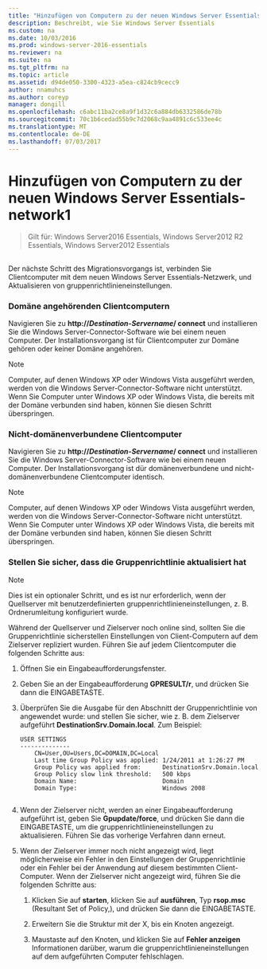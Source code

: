 ```yaml
---
title: "Hinzufügen von Computern zu der neuen Windows Server Essentials-network1"
description: Beschreibt, wie Sie Windows Server Essentials
ms.custom: na
ms.date: 10/03/2016
ms.prod: windows-server-2016-essentials
ms.reviewer: na
ms.suite: na
ms.tgt_pltfrm: na
ms.topic: article
ms.assetid: d94de050-3300-4323-a5ea-c824cb9cecc9
author: nnamuhcs
ms.author: coreyp
manager: dongill
ms.openlocfilehash: c6abc11ba2ce8a9f1d32c6a884db6332586de78b
ms.sourcegitcommit: 70c1b6cedad55b9c7d2068c9aa4891c6c533ee4c
ms.translationtype: MT
ms.contentlocale: de-DE
ms.lasthandoff: 07/03/2017
---
```

# <a name="join-computers-to-the-new-windows-server-essentials-network1"></a>Hinzufügen von Computern zu der neuen Windows Server Essentials-network1

>Gilt für: Windows Server2016 Essentials, Windows Server2012 R2 Essentials, Windows Server2012 Essentials

##  <a name="BKMK_JoinComputers"></a>   
 Der nächste Schritt des Migrationsvorgangs ist, verbinden Sie Clientcomputer mit dem neuen Windows Server Essentials-Netzwerk, und Aktualisieren von gruppenrichtlinieneinstellungen.  
  
### <a name="domain-joined-client-computers"></a>Domäne angehörenden Clientcomputern  
 Navigieren Sie zu **http://***Destination-Servername***/ connect** und installieren Sie die Windows Server-Connector-Software wie bei einem neuen Computer. Der Installationsvorgang ist für Clientcomputer zur Domäne gehören oder keiner Domäne angehören.  
  
> [!NOTE]
>  Computer, auf denen Windows XP oder Windows Vista ausgeführt werden, werden von die Windows Server-Connector-Software nicht unterstützt. Wenn Sie Computer unter Windows XP oder Windows Vista, die bereits mit der Domäne verbunden sind haben, können Sie diesen Schritt überspringen.  
  
### <a name="non-domain-joined-client-computers"></a>Nicht-domänenverbundene Clientcomputer  
 Navigieren Sie zu **http://***Destination-Servername***/ connect** und installieren Sie die Windows Server-Connector-Software wie bei einem neuen Computer. Der Installationsvorgang ist dür domänenverbundene und nicht-domänenverbundene Clientcomputer identisch.  
  
> [!NOTE]
>  Computer, auf denen Windows XP oder Windows Vista ausgeführt werden, werden von die Windows Server-Connector-Software nicht unterstützt. Wenn Sie Computer unter Windows XP oder Windows Vista, die bereits mit der Domäne verbunden sind haben, können Sie diesen Schritt überspringen.  
  
### <a name="ensure-that-group-policy-has-updated"></a>Stellen Sie sicher, dass die Gruppenrichtlinie aktualisiert hat  
  
> [!NOTE]
>  Dies ist ein optionaler Schritt, und es ist nur erforderlich, wenn der Quellserver mit benutzerdefinierten gruppenrichtlinieneinstellungen, z. B. Ordnerumleitung konfiguriert wurde.  
  
 Während der Quellserver und Zielserver noch online sind, sollten Sie die Gruppenrichtlinie sicherstellen Einstellungen von Client-Computern auf dem Zielserver repliziert wurden. Führen Sie auf jedem Clientcomputer die folgenden Schritte aus:  
  
1.  Öffnen Sie ein Eingabeaufforderungsfenster.  
  
2.  Geben Sie an der Eingabeaufforderung **GPRESULT/r**, und drücken Sie dann die EINGABETASTE.  
  
3.  Überprüfen Sie die Ausgabe für den Abschnitt der Gruppenrichtlinie von angewendet wurde: und stellen Sie sicher, wie z. B. dem Zielserver aufgeführt **DestinationSrv.Domain.local**. Zum Beispiel:  
  
    ```  
    USER SETTINGS  
    --------------  
        CN=User,OU=Users,DC=DOMAIN,DC=Local  
        Last time Group Policy was applied: 1/24/2011 at 1:26:27 PM  
        Group Policy was applied from:      DestinationSrv.Domain.local  
        Group Policy slow link threshold:   500 kbps  
        Domain Name:                        Domain  
        Domain Type:                        Windows 2008  
  
    ```  
  
4.  Wenn der Zielserver nicht, werden an einer Eingabeaufforderung aufgeführt ist, geben Sie **Gpupdate/force**, und drücken Sie dann die EINGABETASTE, um die gruppenrichtlinieneinstellungen zu aktualisieren. Führen Sie das vorherige Verfahren dann erneut.  
  
5.  Wenn der Zielserver immer noch nicht angezeigt wird, liegt möglicherweise ein Fehler in den Einstellungen der Gruppenrichtlinie oder ein Fehler bei der Anwendung auf diesem bestimmten Client-Computer. Wenn der Zielserver nicht angezeigt wird, führen Sie die folgenden Schritte aus:  
  
    1.  Klicken Sie auf **starten**, klicken Sie auf **ausführen**, Typ **rsop.msc** (Resultant Set of Policy,), und drücken Sie dann die EINGABETASTE.  
  
    2.  Erweitern Sie die Struktur mit der X, bis ein Knoten angezeigt.  
  
    3.  Maustaste auf den Knoten, und klicken Sie auf **Fehler anzeigen** Informationen darüber, warum die gruppenrichtlinieneinstellungen auf dem aufgeführten Computer fehlschlagen.
